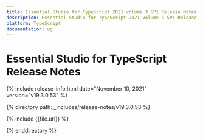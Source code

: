 ```yaml
---
title: Essential Studio for TypeScript 2021 volume 3 SP1 Release Notes  
description: Essential Studio for TypeScript 2021 volume 3 SP1 Release Notes  
platform: TypeScript
documentation: ug
---
```


# Essential Studio for TypeScript  Release Notes  

{% include release-info.html date="November 10, 2021"  version="v19.3.0.53" %} 


{% directory path: _includes/release-notes/v19.3.0.53 %}

{% include {{file.url}} %}

{% enddirectory %}